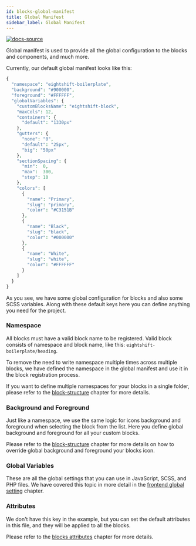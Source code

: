 ```yaml
---
id: blocks-global-manifest
title: Global Manifest
sidebar_label: Global Manifest
---
```


[![docs-source](https://img.shields.io/badge/source-eigthshift--frontend--libs-yellow?style=for-the-badge&logo=javascript&labelColor=2a2a2a)](https://github.com/infinum/eightshift-frontend-libs/tree/develop/blocks/init/src/blocks/)

Global manifest is used to provide all the global configuration to the blocks and components, and much more.

Currently, our default global manifest looks like this:

```php
{
  "namespace": "eightshift-boilerplate",
  "background": "#900000",
  "foreground": "#FFFFFF",
  "globalVariables": {
    "customBlocksName": "eightshift-block",
    "maxCols": 12,
    "containers": {
      "default": "1330px"
    },
    "gutters": {
      "none": "0",
      "default": "25px",
      "big": "50px"
    },
    "sectionSpacing": {
      "min":  0,
      "max":  300,
      "step": 10
    },
    "colors": [
      {
        "name": "Primary",
        "slug": "primary",
        "color": "#C3151B"
      },
      {
        "name": "Black",
        "slug": "black",
        "color": "#000000"
      },
      {
        "name": "White",
        "slug": "white",
        "color": "#FFFFFF"
      }
    ]
  }
}
```

As you see, we have some global configuration for blocks and also some SCSS variables. Along with these default keys here you can define anything you need for the project.

### Namespace

All blocks must have a valid block name to be registered. Valid block consists of namespace and block name, like this: `eightshift-boilerplate/heading`.

To remove the need to write namespace multiple times across multiple blocks, we have defined the namespace in the global manifest and use it in the block registration process.

If you want to define multiple namespaces for your blocks in a single folder, please refer to the [block-structure](block-structure) chapter for more details.

### Background and Foreground

Just like a namespace, we use the same logic for icons background and foreground when selecting the block from the list. Here you define global background and foreground for all your custom blocks.

Please refer to the [block-structure](block-structure) chapter for more details on how to override global background and foreground your blocks icon.

### Global Variables

These are all the global settings that you can use in JavaScript, SCSS, and PHP files. We have covered this topic in more detail in the [frontend global setting](global-settings) chapter.

### Attributes

We don't have this key in the example, but you can set the default attributes in this file, and they will be applied to all the blocks.

Please refer to the [blocks attributes](blocks-attributes) chapter for more details.
